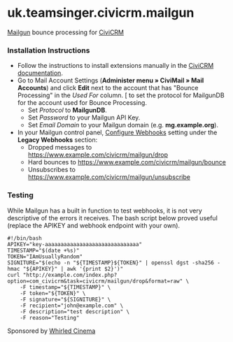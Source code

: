 uk.teamsinger.civicrm.mailgun
==========================

[Mailgun](http://www.mailgun.com/) bounce processing for [CiviCRM](https://civicrm.org/)

### Installation Instructions
* Follow the instructions to install extensions manually in the [CiviCRM documentation](https://docs.civicrm.org/sysadmin/en/latest/customize/extensions/#installing-a-new-extension).
* Go to Mail Account Settings (**Administer menu » CiviMail » Mail Accounts**) and click **Edit** next to the account that has "Bounce Processing" in the *Used For* column.
[ to set the protocol for MailgunDB for the account used for Bounce Processing.
  * Set *Protocol* to **MailgunDB**.
  * Set *Password* to your Mailgun API Key.
  * Set *Email Domain* to your Mailgun domain (e.g. **mg.example.org**).
* In your Mailgun control panel, [Configure Webhooks](https://documentation.mailgun.com/api-webhooks.html#webhooks) setting under the **Legacy Webhooks** section:
  * Dropped messages to https://www.example.com/civicrm/mailgun/drop
  * Hard bounces to https://www.example.com/civicrm/mailgun/bounce
  * Unsubscribes to https://www.example.com/civicrm/mailgun/unsubscribe


### Testing

While Mailgun has a built in function to test webhooks, it is not very descriptive of the errors it receives. The bash script below proved useful (replace the APIKEY and webhook endpoint with your own).

```
#!/bin/bash
APIKEY="key-aaaaaaaaaaaaaaaaaaaaaaaaaaaaaa"
TIMESTAMP="$(date +%s)"
TOKEN="IAmUsuallyRandom"
SIGNITURE="$(echo -n "${TIMESTAMP}${TOKEN}" | openssl dgst -sha256 -hmac "${APIKEY}" | awk '{print $2}')"
curl "http://example.com/index.php?option=com_civicrm&task=civicrm/mailgun/drop&format=raw" \
    -F timestamp="${TIMESTAMP}" \
    -F token="${TOKEN}" \
    -F signature="${SIGNITURE}" \
    -F recipient="john@example.com" \
    -F description="test description" \
    -F reason="Testing"
```

Sponsored by [Whirled Cinema](https://www.whirledcinema.com)
